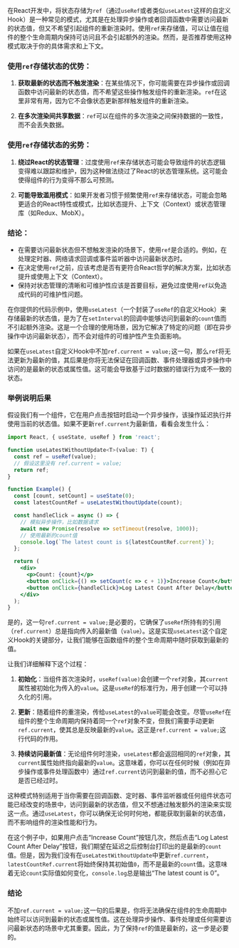 
<code src="../../../playground/react/ref"></code>

在React开发中，将状态存储为`ref`（通过`useRef`或者类似`useLatest`这样的自定义Hook）是一种常见的模式，尤其是在处理异步操作或者回调函数中需要访问最新的状态值，但又不希望引起组件的重新渲染时。使用`ref`来存储值，可以让值在组件的整个生命周期内保持可访问且不会引起额外的渲染。然而，是否推荐使用这种模式取决于你的具体需求和上下文。

### 使用`ref`存储状态的优势：

1. **获取最新的状态而不触发渲染**：在某些情况下，你可能需要在异步操作或回调函数中访问最新的状态值，而不希望这些操作触发组件的重新渲染。`ref`在这里非常有用，因为它不会像状态更新那样触发组件的重新渲染。

2. **在多次渲染间共享数据**：`ref`可以在组件的多次渲染之间保持数据的一致性，而不会丢失数据。

### 使用`ref`存储状态的劣势：

1. **绕过React的状态管理**：过度使用`ref`来存储状态可能会导致组件的状态逻辑变得难以跟踪和维护，因为这种做法绕过了React的状态管理系统。这可能会使得组件的行为变得不那么可预测。

2. **可能导致滥用模式**：如果开发者习惯于频繁使用`ref`来存储状态，可能会忽略更适合的React特性或模式，比如状态提升、上下文（Context）或状态管理库（如Redux、MobX）。

### 结论：

- 在需要访问最新状态但不想触发渲染的场景下，使用`ref`是合适的。例如，在处理定时器、网络请求回调或事件监听器中访问最新状态时。
- 在决定使用`ref`之前，应该考虑是否有更符合React哲学的解决方案，比如状态提升或使用上下文（Context）。
- 保持对状态管理的清晰和可维护性应该是首要目标，避免过度使用`ref`以免造成代码的可维护性问题。

在你提供的代码示例中，使用`useLatest`（一个封装了`useRef`的自定义Hook）来存储最新的状态值，是为了在`setInterval`的回调中能够访问到最新的`count`值而不引起额外渲染。这是一个合理的使用场景，因为它解决了特定的问题（即在异步操作中访问最新状态），而不会对组件的可维护性产生负面影响。

如果在`useLatest`自定义Hook中不加`ref.current = value;`这一句，那么`ref`将无法更新为最新的值，其后果是你将无法保证在回调函数、事件处理器或异步操作中访问的是最新的状态或属性值。这可能会导致基于过时数据的错误行为或不一致的状态。

### 举例说明后果

假设我们有一个组件，它在用户点击按钮时启动一个异步操作，该操作延迟执行并使用当前的状态值。如果不更新`ref.current`为最新值，看看会发生什么：

```jsx
import React, { useState, useRef } from 'react';

function useLatestWithoutUpdate<T>(value: T) {
  const ref = useRef(value);
  // 假设这里没有 ref.current = value;
  return ref;
}

function Example() {
  const [count, setCount] = useState(0);
  const latestCountRef = useLatestWithoutUpdate(count);

  const handleClick = async () => {
    // 模拟异步操作，比如数据请求
    await new Promise(resolve => setTimeout(resolve, 1000));
    // 使用最新的count值
    console.log(`The latest count is ${latestCountRef.current}`);
  };

  return (
    <div>
      <p>Count: {count}</p>
      <button onClick={() => setCount(c => c + 1)}>Increase Count</button>
      <button onClick={handleClick}>Log Latest Count After Delay</button>
    </div>
  );
}
```

是的，这一句`ref.current = value;`是必要的，它确保了`useRef`所持有的引用（`ref.current`）总是指向传入的最新值（`value`）。这是实现`useLatest`这个自定义Hook的关键部分，让我们能够在函数组件的整个生命周期中随时获取到最新的值。

让我们详细解释下这个过程：

1. **初始化**：当组件首次渲染时，`useRef(value)`会创建一个`ref`对象，其`current`属性被初始化为传入的`value`。这是`useRef`的标准行为，用于创建一个可以持久化的引用。

2. **更新**：随着组件的重渲染，传给`useLatest`的`value`可能会改变。尽管`useRef`在组件的整个生命周期内保持着同一个`ref`对象不变，但我们需要手动更新`ref.current`，使其总是反映最新的`value`。这正是`ref.current = value;`这行代码的作用。

3. **持续访问最新值**：无论组件何时渲染，`useLatest`都会返回相同的`ref`对象，其`current`属性始终指向最新的`value`。这意味着，你可以在任何时候（例如在异步操作或事件处理函数中）通过`ref.current`访问到最新的值，而不必担心它是否已经过时。

这种模式特别适用于当你需要在回调函数、定时器、事件监听器或任何组件状态可能已经改变的场景中，访问到最新的状态值，但又不想通过触发额外的渲染来实现这一点。通过`useLatest`，你可以确保无论何时何地，都能获取到最新的状态值，而不影响组件的渲染性能和行为。

在这个例子中，如果用户点击“Increase Count”按钮几次，然后点击“Log Latest Count After Delay”按钮，我们期望在延迟之后控制台打印出的是最新的`count`值。但是，因为我们没有在`useLatestWithoutUpdate`中更新`ref.current`，`latestCountRef.current`将始终保持其初始值`0`，而不是最新的`count`值。这意味着无论`count`实际值如何变化，`console.log`总是输出“The latest count is 0”。

### 结论

不加`ref.current = value;`这一句的后果是，你将无法确保在组件的生命周期中始终可以访问到最新的状态或属性值。这在处理异步操作、事件处理或任何需要访问最新状态的场景中尤其重要。因此，为了保持`ref`的值是最新的，这一步是必要的。
